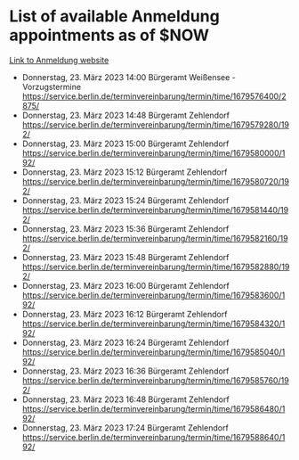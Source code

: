 # List of available Anmeldung appointments as of $NOW
[Link to Anmeldung website](https://service.berlin.de/terminvereinbarung/termin/tag.php?termin=1&anliegen[]=120686&dienstleisterlist=122210,122217,327316,122219,327312,122227,327314,122231,327346,122243,327348,122254,122252,329742,122260,329745,122262,329748,122271,327278,122273,327274,122277,327276,330436,122280,327294,122282,327290,122284,327292,122291,327270,122285,327266,122286,327264,122296,327268,150230,329760,122297,327286,122294,327284,122312,329763,122314,329775,122304,327330,122311,327334,122309,327332,317869,122281,327352,122279,329772,122283,122276,327324,122274,327326,122267,329766,122246,327318,122251,327320,122257,327322,122208,327298,122226,327300&herkunft=http%3A%2F%2Fservice.berlin.de%2Fdienstleistung%2F120686%2F)
- Donnerstag, 23. März 2023 14:00 Bürgeramt Weißensee - Vorzugstermine https://service.berlin.de/terminvereinbarung/termin/time/1679576400/2875/
- Donnerstag, 23. März 2023 14:48 Bürgeramt Zehlendorf https://service.berlin.de/terminvereinbarung/termin/time/1679579280/192/
- Donnerstag, 23. März 2023 15:00 Bürgeramt Zehlendorf https://service.berlin.de/terminvereinbarung/termin/time/1679580000/192/
- Donnerstag, 23. März 2023 15:12 Bürgeramt Zehlendorf https://service.berlin.de/terminvereinbarung/termin/time/1679580720/192/
- Donnerstag, 23. März 2023 15:24 Bürgeramt Zehlendorf https://service.berlin.de/terminvereinbarung/termin/time/1679581440/192/
- Donnerstag, 23. März 2023 15:36 Bürgeramt Zehlendorf https://service.berlin.de/terminvereinbarung/termin/time/1679582160/192/
- Donnerstag, 23. März 2023 15:48 Bürgeramt Zehlendorf https://service.berlin.de/terminvereinbarung/termin/time/1679582880/192/
- Donnerstag, 23. März 2023 16:00 Bürgeramt Zehlendorf https://service.berlin.de/terminvereinbarung/termin/time/1679583600/192/
- Donnerstag, 23. März 2023 16:12 Bürgeramt Zehlendorf https://service.berlin.de/terminvereinbarung/termin/time/1679584320/192/
- Donnerstag, 23. März 2023 16:24 Bürgeramt Zehlendorf https://service.berlin.de/terminvereinbarung/termin/time/1679585040/192/
- Donnerstag, 23. März 2023 16:36 Bürgeramt Zehlendorf https://service.berlin.de/terminvereinbarung/termin/time/1679585760/192/
- Donnerstag, 23. März 2023 16:48 Bürgeramt Zehlendorf https://service.berlin.de/terminvereinbarung/termin/time/1679586480/192/
- Donnerstag, 23. März 2023 17:24 Bürgeramt Zehlendorf https://service.berlin.de/terminvereinbarung/termin/time/1679588640/192/
